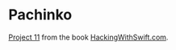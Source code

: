 # Pachinko

[Project 11](https://www.hackingwithswift.com/read/11) from the book
[HackingWithSwift.com](https://www.hackingwithswift.com).
